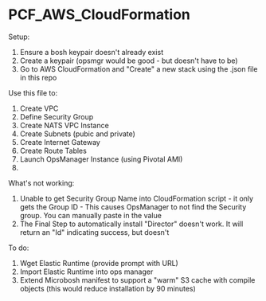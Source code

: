 PCF_AWS_CloudFormation
======================

Setup:
1. Ensure a bosh keypair doesn't already exist
2. Create a keypair (opsmgr would be good - but doesn't have to be)
3. Go to AWS CloudFormation and "Create" a new stack using the .json file in this repo

Use this file to:

1.  Create VPC
2.  Define Security Group
3.  Create NATS VPC Instance
4.  Create Subnets (pubic and private)
5.  Create Internet Gateway
6.  Create Route Tables
7.  Launch OpsManager Instance (using Pivotal AMI)
8.  

What's not working:
1.  Unable to get Security Group Name into CloudFormation script - it only gets the Group ID - This causes OpsManager to not find the Security group.  You can manually paste in the value
2.  The Final Step to automatically install "Director" doesn't work.  It will return an "Id" indicating success, but doesn't

To do:
1.  Wget Elastic Runtime (provide prompt with URL)
2.  Import Elastic Runtime into ops manager
3.  Extend Microbosh manifest to support a "warm" S3 cache with compile objects (this would reduce installation by 90 minutes)

